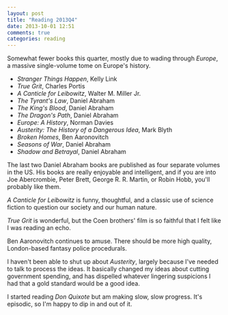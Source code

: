 ```yaml
---
layout: post
title: "Reading 2013Q4"
date: 2013-10-01 12:51
comments: true
categories: reading
---
```


Somewhat fewer books this quarter, mostly due to wading through _Europe_, a
massive single-volume tome on Europe's history.

* _Stranger Things Happen_, Kelly Link
* _True Grit_, Charles Portis
* _A Canticle for Leibowitz_, Walter M. Miller Jr.
* _The Tyrant's Law_, Daniel Abraham
* _The King's Blood_, Daniel Abraham
* _The Dragon's Path_, Daniel Abraham
* _Europe: A History_, Norman Davies
* _Austerity: The History of a Dangerous Idea_, Mark Blyth
* _Broken Homes_, Ben Aaronovitch
* _Seasons of War_, Daniel Abraham
* _Shadow and Betrayal_, Daniel Abraham

The last two Daniel Abraham books are published as four separate volumes in
the US.  His books are really enjoyable and intelligent, and if you are into
Joe Abercrombie, Peter Brett, George R. R. Martin, or Robin Hobb, you'll
probably like them.

_A Canticle for Leibowitz_ is funny, thoughtful, and a classic use of science
fiction to question our society and our human nature.

_True Grit_ is wonderful, but the Coen brothers' film is so faithful that I
felt like I was reading an echo.

Ben Aaronovitch continues to amuse.  There should be more high quality,
London-based fantasy police procedurals.

I haven't been able to shut up about _Austerity_, largely because I've needed
to talk to process the ideas.  It basically changed my ideas about cutting
government spending, and has dispelled whatever lingering suspicions I had
that a gold standard would be a good idea.

I started reading _Don Quixote_ but am making slow, slow progress.  It's
episodic, so I'm happy to dip in and out of it.
